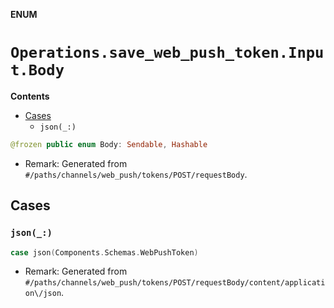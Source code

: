 **ENUM**

# `Operations.save_web_push_token.Input.Body`

**Contents**

- [Cases](#cases)
  - `json(_:)`

```swift
@frozen public enum Body: Sendable, Hashable
```

- Remark: Generated from `#/paths/channels/web_push/tokens/POST/requestBody`.

## Cases
### `json(_:)`

```swift
case json(Components.Schemas.WebPushToken)
```

- Remark: Generated from `#/paths/channels/web_push/tokens/POST/requestBody/content/application\/json`.
